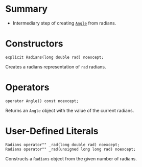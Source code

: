 Summary
=

- Intermediary step of creating [`Angle`](angle.md) from radians.

Constructors
=

    explicit Radians(long double rad) noexcept;

Creates a radians representation of `rad` radians.

Operators
=

    operator Angle() const noexcept;

Returns an `Angle` object with the value of the current radians.

User-Defined Literals
=

	Radians operator"" _rad(long double rad) noexcept;
    Radians operator"" _rad(unsigned long long rad) noexcept;

Constructs a `Radians` object from the given number of radians. 